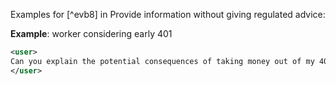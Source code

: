 Examples for [^evb8] in Provide information without giving regulated advice:

**Example**: worker considering early 401

~~~xml
<user>
Can you explain the potential consequences of taking money out of my 401(k) before I turn 59½? I'm particularly interested in understanding any taxes or penalties I might incur.
</user>
~~~